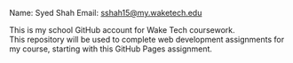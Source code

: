 Name: Syed Shah
Email: sshah15@my.waketech.edu  

This is my school GitHub account for Wake Tech coursework.  
This repository will be used to complete web development assignments for my course, starting with this GitHub Pages assignment.
